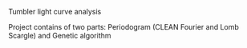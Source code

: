 Tumbler light curve analysis

Project contains of two parts: Periodogram (CLEAN Fourier and Lomb Scargle) and Genetic algorithm
